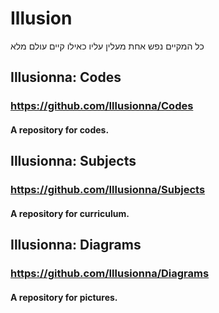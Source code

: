 # Illusion

כל המקיים נפש אחת מעלין עליו כאילו קיים עולם מלא

## Illusionna: Codes

### https://github.com/Illusionna/Codes

#### A repository for codes.



## Illusionna: Subjects

### https://github.com/Illusionna/Subjects

#### A repository for curriculum.



## Illusionna: Diagrams

### https://github.com/Illusionna/Diagrams

#### A repository for pictures.
